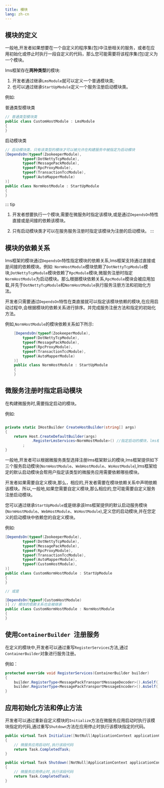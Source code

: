 ```yaml
---
title: 模块
lang: zh-cn
---
```


## 模块的定义


一般地,开发者如果想要在一个自定义的程序集(包)中注册相关的服务，或者在应用初始化或停止时执行一段自定义的代码，那么您可能需要将该程序集(包)定义为一个模块。

lms框架存在**两种类型**的模块:
1. 开发者通过继承`LmsModule`就可以定义一个普通模块类;
2. 也可以通过继承`StartUpModule`定义一个服务注册启动模块类。


例如:

普通类型模块类

```csharp
// 普通类型模块类
public class CustomHostModule : LmsModule
{
}

```

启动模块类

```csharp
// 启动模块类，只有该类型的模块才可以被允许在构建服务中被指定为启动模块
[DependsOn(typeof(ZookeeperModule),
        typeof(DotNettyTcpModule),
        typeof(MessagePackModule),
        typeof(RpcProxyModule),
        typeof(TransactionTccModule),
        typeof(AutoMapperModule)
)]
public class NormHostModule : StartUpModule
{
}

```
::: tip

1. 开发者想要执行一个模块,需要在微服务时指定该模块,或是通过`DependsOn`特性直接或是间接的依赖该模块。

2. 只有启动模块类才可以在服务服务注册时指定该模块为注册的启动模块。
:::

## 模块的依赖关系

lms框架的模块通过`DependsOn`特性指定模块的依赖关系,lms框架支持通过直接或是间接的依赖模块。例如: `NormHostModule`模块依赖了`DotNettyTcpModule`模块,`DotNettyTcpModule`模块依赖了`RpcModule`模块,微服务注册时指定`NormHostModule`为启动模块。那么根据模块依赖关系,`RpcModule`模块会被应用加载,并先于`DotNettyTcpModule`和`NormHostModule`执行服务注册方法和初始化方法。

开发者只需要通过`DependsOn`特性在类直接就可以指定该模块依赖的模块,在应用启动过程中,会根据模块的依赖关系进行排序。并完成服务注册方法和指定的初始化方法。

例如,`NormHostModule`的模块依赖关系如下所示:

```csharp
    [DependsOn(typeof(ZookeeperModule),
        typeof(DotNettyTcpModule),
        typeof(MessagePackModule),
        typeof(RpcProxyModule),
        typeof(TransactionTccModule),
        typeof(AutoMapperModule)
    )]
    public class NormHostModule : StartUpModule
    {
    }
```


## 微服务注册时指定启动模块

在构建微服务时,需要指定启动的模块。

例如:
```csharp

private static IHostBuilder CreateHostBuilder(string[] args)
{
    return Host.CreateDefaultBuilder(args)
            .RegisterLmsServices<NormHostModule>() //指定启动的模块，lms框架约束了该模块类型必须为启动模块类(StartUpModule)
        ;
}

```

一般地,开发者可以根据微服务类型选择注册lms框架默认的模块,lms框架提供如下三个服务启动模块(`NormHostModule`、`WebHostModule`、`WsHostModule`),lms框架给定的默认启动模块会帮用户指定该类型的微服务应用需要依赖哪些模块。

开发者如果需要自定义模块,那么，相应的,开发者需要在模块依赖关系中声明依赖该模块。所以,一般地,如果您需要自定义模块,那么相应的,您可能需要自定义服务注册启动模块。

您可以通过继承`StartUpModule`或是继承该lms框架提供的默认启动服务模块(`NormHostModule`、`WebHostModule`、`WsHostModule`),定义您的启动模块,并在您定义的启动模块中依赖您的自定义模块。

例如:

```csharp
[DependsOn(typeof(ZookeeperModule),
        typeof(DotNettyTcpModule),
        typeof(MessagePackModule),
        typeof(RpcProxyModule),
        typeof(TransactionTccModule),
        typeof(AutoMapperModule),
        typeof(CustomHostModule),
)]
public class CustomNormHostModule : StartUpModule
{
}

// 或是

[DependsOn(typeof(CustomHostModule)
)] // 模块的依赖关系也会被继承
public class CustomNormHostModule : NormHostModule
{
}

```

## 使用`ContainerBuilder `注册服务

在定义的模块中,开发者可以通过重写`RegisterServices`方法,通过`ContainerBuilder`对象进行服务注册。

例如：

```csharp
protected override void RegisterServices(ContainerBuilder builder)
{
    builder.RegisterType<MessagePackTransportMessageDecoder>().AsSelf().AsImplementedInterfaces().InstancePerDependency();
    builder.RegisterType<MessagePackTransportMessageEncoder>().AsSelf().AsImplementedInterfaces().InstancePerDependency();
}
```

## 应用初始化方法和停止方法

开发者可以通过重新自定义模块的`Initialize`方法在微服务应用启动时执行该模块指定的代码,通过重写`Shutdown`方法在应用停止时执行该模块指定的代码。

```csharp
public virtual Task Initialize([NotNull]ApplicationContext applicationContext)
{
    // 微服务应用启动时,执行该段代码
    return Task.CompletedTask;
}

public virtual Task Shutdown([NotNull]ApplicationContext applicationContext)
{
    // 微服务应用停止时,执行该段代码
    return Task.CompletedTask;
}
```
